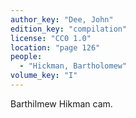 ```yaml
---
author_key: "Dee, John"
edition_key: "compilation"
license: "CC0 1.0"
location: "page 126"
people:
  - "Hickman, Bartholomew"
volume_key: "I"
---
```

Barthilmew Hikman cam.

